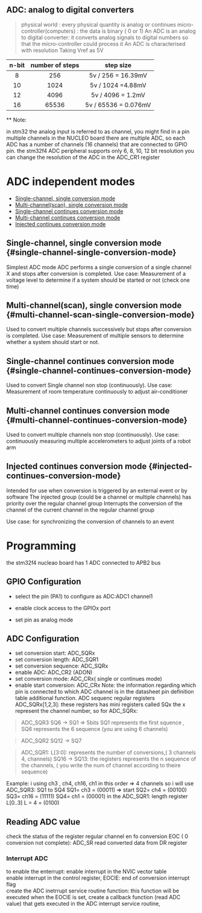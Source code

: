 ## ADC: analog to digital converters 
> physical world : every physical quantity is analog or continues 
> micro-controller(computers) : the data is binary ( 0 or 1) 
An ADC is an analog to digital converter: it converts analog signals to digital numbers so that the micro-controller could process it
An ADC is characterised with resolution 
Taking Vref as 5V 

| n-bit | number of steps | step size            |
| :---: | :-------------: | :------------------: |
| 8     | 256             | 5v / 256 = 16.39mV   |
| 10    | 1024            | 5v / 1024 =4.88mV    |
| 12    | 4096            | 5v / 4096 = 1.2mV    |
| 16    | 65536           | 5v / 65536 = 0.076mV |


** Note:

in stm32 the analog input is referred to as channel, you might find in a pin multiple channels
in the NUCLEO board there are multiple ADC, so each ADC has a number of channels (16 channels) that are connected to GPIO pin. 
the stm32f4 ADC peripheral supports only 6, 8, 10, 12 bit resolution 
you can change the resolution of the ADC in the ADC_CR1 register 
# ADC independent modes
* [Single-channel, single conversion mode](#single-channel-single-conversion-mode)
* [Multi-channel(scan), single conversion mode](#multi-channel-scan-single-conversion-mode)
* [Single-channel continues conversion mode](#single-channel-continues-conversion-mode)
* [Multi-channel continues conversion mode](#multi-channel-continues-conversion-mode)
* [Injected continues conversion mode](#injected-continues-conversion-mode)

## Single-channel, single conversion mode {#single-channel-single-conversion-mode}

Simplest ADC mode 
ADC performs a single conversion of a single channel X and stops after conversion is completed.
Use case: 
Measurement of a voltage level to determine if a system should be started or not (check one time)
## Multi-channel(scan), single conversion mode {#multi-channel-scan-single-conversion-mode}

Used to convert multiple channels successively but stops after conversion is completed. 
Use case: 
Measurement of multiple sensors to determine whether a system should start or not. 

## Single-channel continues conversion mode {#single-channel-continues-conversion-mode}

Used to convert Single channel non stop (continuously).
Use case: 
Measurement of room temperature continuously to adjust air-conditioner 


## Multi-channel continues conversion mode {#multi-channel-continues-conversion-mode}

Used to convert multiple channels non stop (continuously).
Use case: 
continuously measuring multiple accelerometers to adjust joints of a robot arm 

## Injected continues conversion mode {#injected-continues-conversion-mode}

 Intended for use when conversion is triggered by an external event or by software 
 The injected group (could be a channel or multiple channels) has priority over the regular channel group 
 Interrupts the conversion of the channel of the current channel in the regular channel group 

Use case: 
for synchronizing the conversion of channels to an event
 
# Programming 
the stm32f4 nucleao board has 1 ADC connected to APB2 bus 
## GPIO Configuration 
* select the pin (PA1) to configure as ADC:ADC1 channel1 

* enable clock access to the GPIOx port 
* set pin as analog mode
## ADC Configuration 
* set conversion start: ADC_SQRx 
* set conversion length: ADC_SQR1
* set conversion sequence: ADC_SQRx
* enable ADC: ADC_CR2 (ADON)
* set conversion mode: ADC_CRx( single or continues mode) 
* enable start conversion: ADC_CRx 
Note: 
the information regarding which pin is connected to which ADC channel is in the datasheet pin definition table additional function.
ADC sequenc regular registers ADC_SQRx[1,2,3]: these registers has mini registers called SQx the x represent the channel number, 
so for ADC_SQRx:

> ADC_SQR3
SQ6 -> SQ1 => 5bits 
SQ1 represents the first squence , SQ6 represents the 6 sequence (you are using 6 channels) 

> ADC_SQR2 
SQ12 -> SQ7

> ADC_SQR1: 
L[3:0]: represents the number of conversions,( 3 channels 4, channels) 
SQ16 -> SQ13: the registers represents the n sequence of the channels, ( you write the num of channel according to theire sequence)    

Example: i using ch3 , ch4, ch16, ch1 in this order => 4 channels so i will use ADC_SQR3: SQ1 to SQ4 
SQ1= ch3    = (00011) => start 
SQ2= ch4    = (00100)
SQ3= ch16   = (11111)
SQ4= ch1    = (00001)
in the ADC_SQR1: length register L[0..3] 
L = 4 = (0100) 

## Reading ADC value
check the status of the register regular channel en fo conversion EOC ( 0 conversion not complete): ADC_SR
read converted data from DR register 

### Interrupt ADC 
to enable the enterrupt: 
enable interrupt in the NVIC vector table  
enable interrupt in the control register, EOCIE: end of conversion interrupt flag  
create the ADC inetrrupt service routine function: this function will be executed when the EOCIE is set,
create a callback function (read ADC value)  that gets executed in the ADC interrupt service routine, 
